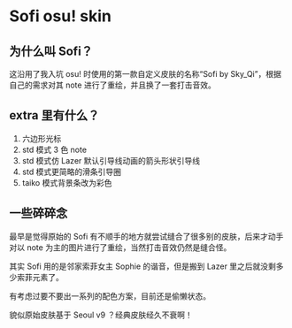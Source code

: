 # Sofi osu! skin

## 为什么叫 Sofi？

这沿用了我入坑 osu! 时使用的第一款自定义皮肤的名称“Sofi by Sky_Qi”，根据自己的需求对其 note 进行了重绘，并且换了一套打击音效。

## extra 里有什么？

1. 六边形光标
2. std 模式 3 色 note
3. std 模式仿 Lazer 默认引导线动画的箭头形状引导线
4. std 模式更简略的滑条引导圈
5. taiko 模式背景条改为彩色

## 一些碎碎念

最早是觉得原始的 Sofi 有不顺手的地方就尝试缝合了很多别的皮肤，后来才动手对以 note 为主的图片进行了重绘，当然打击音效仍然是缝合怪。

其实 Sofi 用的是邻家索菲女主 Sophie 的谐音，但是搬到 Lazer 里之后就没剩多少索菲元素了。

有考虑过要不要出一系列的配色方案，目前还是偷懒状态。

貌似原始皮肤基于 Seoul v9 ？经典皮肤经久不衰啊！

